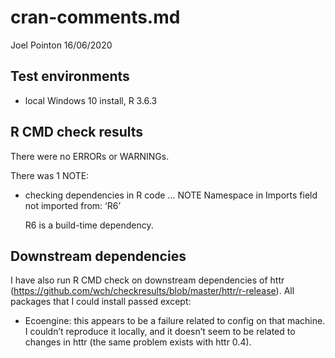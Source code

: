 cran-comments.md
================
Joel Pointon
16/06/2020

## Test environments

  - local Windows 10 install, R 3.6.3

## R CMD check results

There were no ERRORs or WARNINGs.

There was 1 NOTE:

  - checking dependencies in R code … NOTE Namespace in Imports field
    not imported from: ‘R6’
    
    R6 is a build-time dependency.

## Downstream dependencies

I have also run R CMD check on downstream dependencies of httr
(<https://github.com/wch/checkresults/blob/master/httr/r-release>). All
packages that I could install passed except:

  - Ecoengine: this appears to be a failure related to config on that
    machine. I couldn’t reproduce it locally, and it doesn’t seem to be
    related to changes in httr (the same problem exists with httr 0.4).
